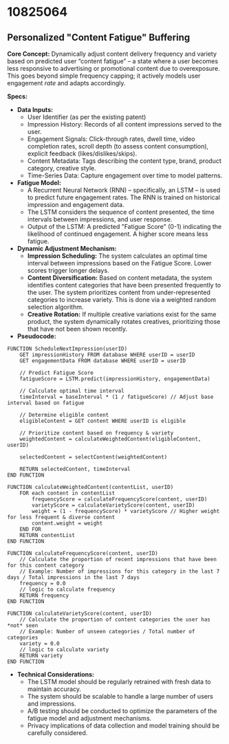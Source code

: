 # 10825064

## Personalized "Content Fatigue" Buffering

**Core Concept:** Dynamically adjust content delivery frequency and variety based on predicted user “content fatigue” – a state where a user becomes less responsive to advertising or promotional content due to overexposure. This goes beyond simple frequency capping; it actively models user engagement *rate* and adapts accordingly.

**Specs:**

*   **Data Inputs:**
    *   User Identifier (as per the existing patent)
    *   Impression History: Records of all content impressions served to the user.
    *   Engagement Signals:  Click-through rates, dwell time, video completion rates, scroll depth (to assess content consumption), explicit feedback (likes/dislikes/skips).
    *   Content Metadata: Tags describing the content type, brand, product category, creative style.
    *   Time-Series Data: Capture engagement over time to model patterns.
*   **Fatigue Model:**
    *   A Recurrent Neural Network (RNN) – specifically, an LSTM – is used to predict future engagement rates. The RNN is trained on historical impression and engagement data.
    *   The LSTM considers the sequence of content presented, the time intervals between impressions, and user response.
    *   Output of the LSTM: A predicted "Fatigue Score" (0-1) indicating the likelihood of continued engagement. A higher score means less fatigue.
*   **Dynamic Adjustment Mechanism:**
    *   **Impression Scheduling:** The system calculates an optimal time interval between impressions based on the Fatigue Score.  Lower scores trigger longer delays.
    *   **Content Diversification:**  Based on content metadata, the system identifies content categories that have been presented frequently to the user. The system prioritizes content from under-represented categories to increase variety.  This is done via a weighted random selection algorithm.
    *   **Creative Rotation:**  If multiple creative variations exist for the same product, the system dynamically rotates creatives, prioritizing those that have not been shown recently.
*   **Pseudocode:**

```
FUNCTION ScheduleNextImpression(userID)
    GET impressionHistory FROM database WHERE userID = userID
    GET engagementData FROM database WHERE userID = userID
    
    // Predict Fatigue Score
    fatigueScore = LSTM.predict(impressionHistory, engagementData)
    
    // Calculate optimal time interval
    timeInterval = baseInterval * (1 / fatigueScore) // Adjust base interval based on fatigue
    
    // Determine eligible content
    eligibleContent = GET content WHERE userID is eligible
    
    // Prioritize content based on frequency & variety
    weightedContent = calculateWeightedContent(eligibleContent, userID)
    
    selectedContent = selectContent(weightedContent)
    
    RETURN selectedContent, timeInterval
END FUNCTION

FUNCTION calculateWeightedContent(contentList, userID)
    FOR each content in contentList
        frequencyScore = calculateFrequencyScore(content, userID)
        varietyScore = calculateVarietyScore(content, userID)
        weight = (1 - frequencyScore) * varietyScore // Higher weight for less frequent & diverse content
        content.weight = weight
    END FOR
    RETURN contentList
END FUNCTION

FUNCTION calculateFrequencyScore(content, userID)
    // Calculate the proportion of recent impressions that have been for this content category
    // Example: Number of impressions for this category in the last 7 days / Total impressions in the last 7 days
    frequency = 0.0
    // logic to calculate frequency
    RETURN frequency
END FUNCTION

FUNCTION calculateVarietyScore(content, userID)
    // Calculate the proportion of content categories the user has *not* seen
    // Example: Number of unseen categories / Total number of categories
    variety = 0.0
    // logic to calculate variety
    RETURN variety
END FUNCTION

```

*   **Technical Considerations:**
    *   The LSTM model should be regularly retrained with fresh data to maintain accuracy.
    *   The system should be scalable to handle a large number of users and impressions.
    *   A/B testing should be conducted to optimize the parameters of the fatigue model and adjustment mechanisms.
    *   Privacy implications of data collection and model training should be carefully considered.